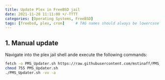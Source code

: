 ```yaml
---
title: Update Plex in FreeBSD jail
date: 2021-11-28 11:11:00 +/-TTTT
categories: [Operating Systems, FreeBSD]
tags: [freebsd, plex, cron]     # TAG names should always be lowercase
---
```


## 1. Manual update

Navigate into the plex jail shell ande execute the following commands:
```bash
fetch -o PMS_Updater.sh https://raw.githubusercontent.com/mstinaff/PMS_Updater/master/PMS_Updater.sh
chmod 755 PMS_Updater.sh
./PMS_Updater.sh -vv -a
```